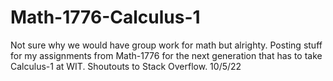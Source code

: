 # Math-1776-Calculus-1
Not sure why we would have group work for math but alrighty. 
Posting stuff for my assignments from Math-1776 for the next generation that has to take Calculus-1 at WIT. 
Shoutouts to Stack Overflow.
10/5/22
